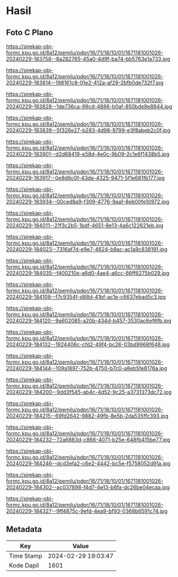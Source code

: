 # Hasil

## Foto C Plano

https://sirekap-obj-formc.kpu.go.id/8a12/pemilu/pdpr/16/71/18/10/01/1671181001026-20240229-183758--8a282765-45a0-4d9f-ba74-bb5763e1a733.jpg

https://sirekap-obj-formc.kpu.go.id/8a12/pemilu/pdpr/16/71/18/10/01/1671181001026-20240229-183814--198161c8-01e2-412a-af29-2bfb0de732f7.jpg

https://sirekap-obj-formc.kpu.go.id/8a12/pemilu/pdpr/16/71/18/10/01/1671181001026-20240229-183828--1de736ca-99cd-4886-b0af-850bde9e8944.jpg

https://sirekap-obj-formc.kpu.go.id/8a12/pemilu/pdpr/16/71/18/10/01/1671181001026-20240229-183839--5f326e27-b283-4d98-9799-e3f8abeb2c0f.jpg

https://sirekap-obj-formc.kpu.go.id/8a12/pemilu/pdpr/16/71/18/10/01/1671181001026-20240229-183901--d2d68419-e58d-4e0c-9b09-2c1e6f1438b5.jpg

https://sirekap-obj-formc.kpu.go.id/8a12/pemilu/pdpr/16/71/18/10/01/1671181001026-20240229-183917--0e8d6c0f-43de-4325-9471-5f1e681fb177.jpg

https://sirekap-obj-formc.kpu.go.id/8a12/pemilu/pdpr/16/71/18/10/01/1671181001026-20240229-183934--00ced8a9-f309-4776-9aa1-8eb00fe10972.jpg

https://sirekap-obj-formc.kpu.go.id/8a12/pemilu/pdpr/16/71/18/10/01/1671181001026-20240229-184011--21f3c2b5-1bdf-4651-8e13-4a6c122621eb.jpg

https://sirekap-obj-formc.kpu.go.id/8a12/pemilu/pdpr/16/71/18/10/01/1671181001026-20240229-184023--7316af7d-e9e7-4624-b8ac-ac1a9c838191.jpg

https://sirekap-obj-formc.kpu.go.id/8a12/pemilu/pdpr/16/71/18/10/01/1671181001026-20240229-184035--f400210e-a6d0-4ae4-a6cc-66ff6275b029.jpg

https://sirekap-obj-formc.kpu.go.id/8a12/pemilu/pdpr/16/71/18/10/01/1671181001026-20240229-184108--f7c9354f-d88d-41bf-ac1e-c6637ebad5c3.jpg

https://sirekap-obj-formc.kpu.go.id/8a12/pemilu/pdpr/16/71/18/10/01/1671181001026-20240229-184120--9a602085-a20b-434d-b457-3530ac6ef6fb.jpg

https://sirekap-obj-formc.kpu.go.id/8a12/pemilu/pdpr/16/71/18/10/01/1671181001026-20240229-184132--1924406c-cfd2-49f4-bc26-03bd9968f648.jpg

https://sirekap-obj-formc.kpu.go.id/8a12/pemilu/pdpr/16/71/18/10/01/1671181001026-20240229-184144--109a1897-752b-4750-b7c0-a8eb5fe8176a.jpg

https://sirekap-obj-formc.kpu.go.id/8a12/pemilu/pdpr/16/71/18/10/01/1671181001026-20240229-184200--9dd3f545-ab4c-4d52-9c25-a3731373dc72.jpg

https://sirekap-obj-formc.kpu.go.id/8a12/pemilu/pdpr/16/71/18/10/01/1671181001026-20240229-184215--69fd2642-9882-49fb-8e5b-2da535ffc393.jpg

https://sirekap-obj-formc.kpu.go.id/8a12/pemilu/pdpr/16/71/18/10/01/1671181001026-20240229-184232--72a6883d-c866-4071-b25e-648fb415be77.jpg

https://sirekap-obj-formc.kpu.go.id/8a12/pemilu/pdpr/16/71/18/10/01/1671181001026-20240229-184246--dcd3efa2-c6e2-4442-bc5e-f5758052d91a.jpg

https://sirekap-obj-formc.kpu.go.id/8a12/pemilu/pdpr/16/71/18/10/01/1671181001026-20240229-184302--ac037898-f4d7-4e13-b6fa-dc26be04ecaa.jpg

https://sirekap-obj-formc.kpu.go.id/8a12/pemilu/pdpr/16/71/18/10/01/1671181001026-20240229-184327--9ff4875c-9efd-4ea9-bf93-0368b6591c74.jpg


## Metadata

| Key        | Value               |
| ---------- | ------------------- |
| Time Stamp | 2024-02-29 19:03:47 |
| Kode Dapil | 1601                |



